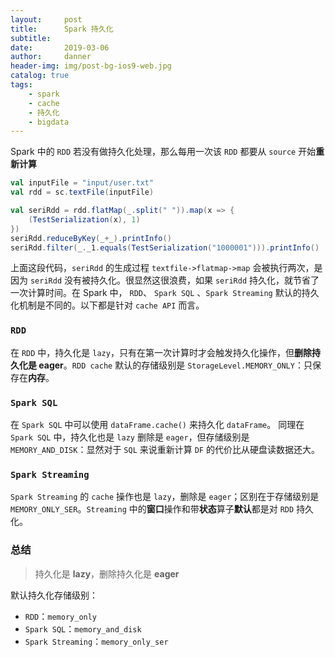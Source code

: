```yaml
---
layout:     post
title:      Spark 持久化
subtitle:   
date:       2019-03-06
author:     danner
header-img: img/post-bg-ios9-web.jpg
catalog: true
tags:
    - spark
    - cache
    - 持久化
    - bigdata
---
```


Spark 中的 `RDD` 若没有做持久化处理，那么每用一次该 `RDD` 都要从 `source` 开始**重新计算**

```scala
val inputFile = "input/user.txt"
val rdd = sc.textFile(inputFile)

val seriRdd = rdd.flatMap(_.split(" ")).map(x => {
    (TestSerialization(x), 1)
})
seriRdd.reduceByKey(_+_).printInfo()
seriRdd.filter(_._1.equals(TestSerialization("1000001"))).printInfo()
```

上面这段代码，`seriRdd` 的生成过程 `textfile->flatmap->map` 会被执行两次，是因为 `seriRdd` 没有被持久化。很显然这很浪费，如果 `seriRdd` 持久化，就节省了一次计算时间。在 Spark 中， `RDD`、 `Spark SQL` 、`Spark Streaming` 默认的持久化机制是不同的。以下都是针对 `cache API` 而言。

### `RDD`

在 `RDD` 中，持久化是 `lazy`，只有在第一次计算时才会触发持久化操作，但**删除持久化是 eager**。`RDD cache` 默认的存储级别是 `StorageLevel.MEMORY_ONLY`：只保存在**内存**。

### `Spark SQL`

在 `Spark SQL` 中可以使用  `dataFrame.cache()` 来持久化 `dataFrame`。 同理在 `Spark SQL` 中，持久化也是 `lazy` 删除是 `eager`，但存储级别是 `MEMORY_AND_DISK`：显然对于 `SQL` 来说重新计算 `DF` 的代价比从硬盘读数据还大。

### `Spark Streaming`

`Spark Streaming` 的 `cache` 操作也是 `lazy`，删除是 `eager`；区别在于存储级别是 `MEMORY_ONLY_SER`。`Streaming` 中的**窗口**操作和带**状态**算子**默认**都是对 `RDD` 持久化。

### 总结

> 持久化是 **lazy**，删除持久化是 **eager**  

默认持久化存储级别：

- `RDD`：`memory_only`
- `Spark SQL`：`memory_and_disk`
- `Spark Streaming`：`memory_only_ser`